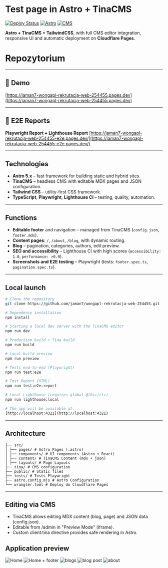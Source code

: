 # Test page in Astro + TinaCMS

[![Deploy Status](https://img.shields.io/badge/deployed-success-brightgreen)](https://jaman7-wongapl-rekrutacja-web-254455.pages.dev)
[![Astro](https://img.shields.io/badge/Built%20With-Astro-blueviolet)](https://astro.build/)
[![CMS](https://img.shields.io/badge/CMS-TinaCMS-orange)](https://tina.io)

**Astro + TinaCMS + TailwindCSS**, with full CMS editor integration, responsive UI and automatic deployment on **Cloudflare Pages**.

# Repozytorium

---

## 🔗 Demo

[https://jaman7-wongapl-rekrutacja-web-254455.pages.dev](https://jaman7-wongapl-rekrutacja-web-254455.pages.dev)

---

## 🔗 E2E Reports

**Playwright Report + Lighthouse Report**
[https://jaman7-wongapl-rekrutacja-web-254455-e2e.pages.dev/](https://jaman7-wongapl-rekrutacja-web-254455-e2e.pages.dev/)

---

## Technologies

- **Astro 5.x** – fast framework for building static and hybrid sites.
- **TinaCMS** – headless CMS with editable MDX pages and JSON configuration.
- **Tailwind CSS** – utility-first CSS framework.
- **TypeScript**, **Playwright**, **Lighthouse CI** – testing, quality, automation.

---

## Functions

- **Editable footer** and navigation – managed from TinaCMS (`config.json`, `footer.mdx`).
- **Content pages**: `/`, `/about`, `/blog`, with dynamic routing.
- **Blog** – pagination, categories, authors, edit preview.
- **SEO and accessibility** – Lighthouse CI with high scores (`accessibility: 1.0`, `performance: >0.9`).
- **Screenshots and E2E testing** – Playwright (tests: `footer.spec.ts`, `pagination.spec.ts`).

---

## Local launch

```bash
# Clone the repository
git clone https://github.com/jaman7/wongapl-rekrutacja-web-254455.git .

# Dependency installation
npm install

# Starting a local dev server with the TinaCMS editor
npm run dev

# Production build + Tina build
npm run build

# Local build preview
npm run preview
```

```bash
# Tests end-to-end (Playwright)
npm run test:e2e

# Test Report (HTML)
npm run test:e2e:report

# Local Lighthouse (requires global @lhci/cli)
npm run lighthouse:local

# The app will be available at:
[http://localhost:4321](http://localhost:4321)
```

---

## Architecture

```
├── src/
│ ├── pages/ # Astro Pages (.astro)
│ ├── components/ # UI components (Astro + React)
│ ├── content/ # TinaCMS Content (mdx + json)
│ ├── layouts/ # Page Layouts
├── tina/ # CMS configuration
├── public/ # Static files
├── tests/ # Tests Playwright
├── astro.config.mjs # Astro Configuration
└── wrangler.toml # Deploy do Cloudflare Pages
```

---

## Editing via CMS

- TinaCMS allows editing MDX content (blog, page) and JSON data (config.json).
- Editable from /admin in "Preview Mode" (iframe).
- Custom client:tina directive provides safe rendering in Astro.

## Application preview

![Home]([https://github.com/user-attachments/assets/cc525028-a0dd-4149-b608-9e664eac4c1e)
![Home + footer](https://github.com/user-attachments/assets/ef2e3edf-a332-4e78-9622-b5be362c7bc9)
![blogs](https://github.com/user-attachments/assets/3dd5e254-00f7-4314-92da-852e4454bba6)
![blog post](https://github.com/user-attachments/assets/3dd5e254-00f7-4314-92da-852e4454bba6)
![about](https://github.com/user-attachments/assets/3dd5e254-00f7-4314-92da-852e4454bba6)

